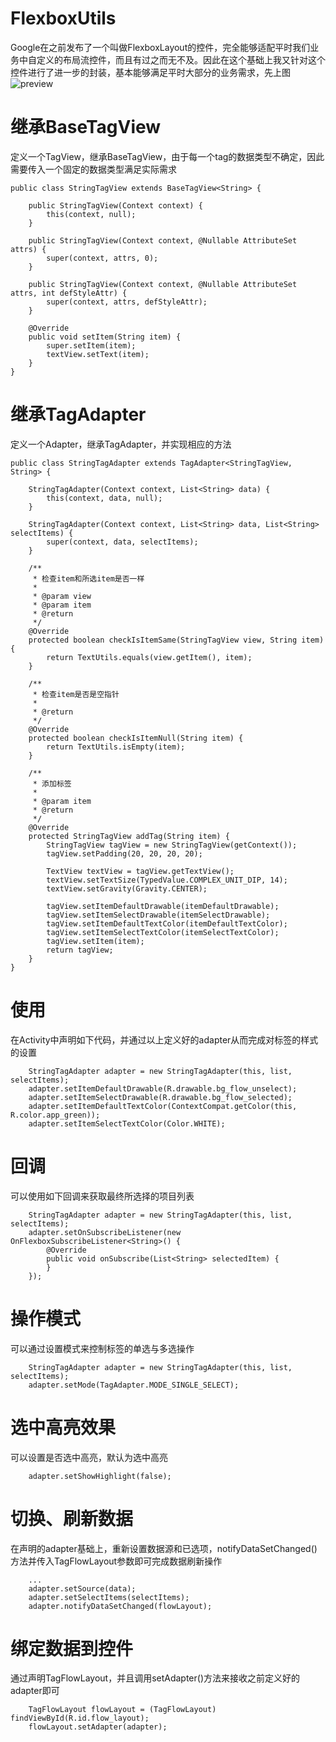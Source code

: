 # FlexboxUtils
Google在之前发布了一个叫做FlexboxLayout的控件，完全能够适配平时我们业务中自定义的布局流控件，而且有过之而无不及。因此在这个基础上我又针对这个控件进行了进一步的封装，基本能够满足平时大部分的业务需求，先上图
![preview](https://github.com/Kaka252/FlexboxUtils/blob/master/screenshot/device-2017-03-28-181547.png?raw=true)

# 继承BaseTagView
定义一个TagView，继承BaseTagView，由于每一个tag的数据类型不确定，因此需要传入一个固定的数据类型满足实际需求
```
public class StringTagView extends BaseTagView<String> {

    public StringTagView(Context context) {
        this(context, null);
    }

    public StringTagView(Context context, @Nullable AttributeSet attrs) {
        super(context, attrs, 0);
    }

    public StringTagView(Context context, @Nullable AttributeSet attrs, int defStyleAttr) {
        super(context, attrs, defStyleAttr);
    }

    @Override
    public void setItem(String item) {
        super.setItem(item);
        textView.setText(item);
    }
}
```

# 继承TagAdapter
定义一个Adapter，继承TagAdapter，并实现相应的方法
```
public class StringTagAdapter extends TagAdapter<StringTagView, String> {

    StringTagAdapter(Context context, List<String> data) {
        this(context, data, null);
    }

    StringTagAdapter(Context context, List<String> data, List<String> selectItems) {
        super(context, data, selectItems);
    }

    /**
     * 检查item和所选item是否一样
     *
     * @param view
     * @param item
     * @return
     */
    @Override
    protected boolean checkIsItemSame(StringTagView view, String item) {
        return TextUtils.equals(view.getItem(), item);
    }

    /**
     * 检查item是否是空指针
     *
     * @return
     */
    @Override
    protected boolean checkIsItemNull(String item) {
        return TextUtils.isEmpty(item);
    }

    /**
     * 添加标签
     *
     * @param item
     * @return
     */
    @Override
    protected StringTagView addTag(String item) {
        StringTagView tagView = new StringTagView(getContext());
        tagView.setPadding(20, 20, 20, 20);

        TextView textView = tagView.getTextView();
        textView.setTextSize(TypedValue.COMPLEX_UNIT_DIP, 14);
        textView.setGravity(Gravity.CENTER);

        tagView.setItemDefaultDrawable(itemDefaultDrawable);
        tagView.setItemSelectDrawable(itemSelectDrawable);
        tagView.setItemDefaultTextColor(itemDefaultTextColor);
        tagView.setItemSelectTextColor(itemSelectTextColor);
        tagView.setItem(item);
        return tagView;
    }
}
```
# 使用
在Activity中声明如下代码，并通过以上定义好的adapter从而完成对标签的样式的设置
```
    StringTagAdapter adapter = new StringTagAdapter(this, list, selectItems);
    adapter.setItemDefaultDrawable(R.drawable.bg_flow_unselect);
    adapter.setItemSelectDrawable(R.drawable.bg_flow_selected);
    adapter.setItemDefaultTextColor(ContextCompat.getColor(this, R.color.app_green));
    adapter.setItemSelectTextColor(Color.WHITE);
```
# 回调
可以使用如下回调来获取最终所选择的项目列表
```
    StringTagAdapter adapter = new StringTagAdapter(this, list, selectItems);
    adapter.setOnSubscribeListener(new OnFlexboxSubscribeListener<String>() {
        @Override
        public void onSubscribe(List<String> selectedItem) {
        }
    });
```
# 操作模式
可以通过设置模式来控制标签的单选与多选操作
```
    StringTagAdapter adapter = new StringTagAdapter(this, list, selectItems);
    adapter.setMode(TagAdapter.MODE_SINGLE_SELECT);
```
# 选中高亮效果
可以设置是否选中高亮，默认为选中高亮
```
    adapter.setShowHighlight(false);
```

# 切换、刷新数据
在声明的adapter基础上，重新设置数据源和已选项，notifyDataSetChanged()方法并传入TagFlowLayout参数即可完成数据刷新操作
```
    ...
    adapter.setSource(data);
    adapter.setSelectItems(selectItems);
    adapter.notifyDataSetChanged(flowLayout);
```
# 绑定数据到控件
通过声明TagFlowLayout，并且调用setAdapter()方法来接收之前定义好的adapter即可
```
    TagFlowLayout flowLayout = (TagFlowLayout) findViewById(R.id.flow_layout);
    flowLayout.setAdapter(adapter);
```
